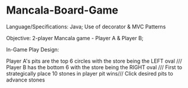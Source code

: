 # Mancala-Board-Game

Language/Specifications: Java; Use of decorator & MVC Patterns

Objective: 2-player Mancala game - Player A & Player B;

In-Game Play Design: 

Player A's pits are the top 6 circles with the store being the LEFT oval /// 
Player B has the bottom 6 with the store being the RIGHT oval ///
First to strategically place 10 stones in player pit wins/// Click desired pits to advance stones
